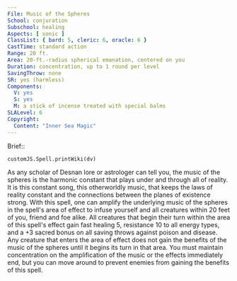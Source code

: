 ```yaml
---
File: Music of the Spheres
School: conjuration
Subschool: healing
Aspects: [ sonic ]
ClassList: { bard: 5, cleric: 6, oracle: 6 }
CastTime: standard action
Range: 20 ft.
Area: 20-ft.-radius spherical emanation, centered on you
Duration: concentration, up to 1 round per level
SavingThrow: none
SR: yes (harmless)
Components:
  V: yes
  S: yes
  M: a stick of incense treated with special balms
SLALevel: 6
Copyright:
  Content: "Inner Sea Magic"
---
```

Brief:: 

```dataviewjs
customJS.Spell.printWiki(dv)
```

As any scholar of Desnan lore or astrologer can tell you, the music of the spheres is the harmonic constant that plays under and through all of reality. It is this constant song, this otherworldly music, that keeps the laws of reality constant and the connections between the planes of existence strong.  With this spell, one can amplify the underlying music of the spheres in the spell's area of effect to infuse yourself and all creatures within 20 feet of you, friend and foe alike. All creatures that begin their turn within the area of this spell's effect gain fast healing 5, resistance 10 to all energy types, and a +3 sacred bonus on all saving throws against poison and disease. Any creature that enters the area of effect does not gain the benefits of the music of the spheres until it begins its turn in that area. You must maintain concentration on the amplification of the music or the effects immediately end, but you can move around to prevent enemies from gaining the benefits of this spell.
